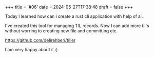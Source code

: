 +++
title = '#06'
date = 2024-05-27T17:38:48
draft = false
+++
 
  Today I learned how can i create a rust cli application with help of ai.

I've created this tool for managing TIL records.
Now I can add more til's without worring to creating new file and committing etc.

https://github.com/delirehberi/tiller

I am very happy about it :)
